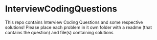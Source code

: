 InterviewCodingQuestions
========================

This repo contains Interview Coding Questions and some respective solutions! Please place each problem in it own folder with a readme (that contains the question) and file(s) containing solutions
